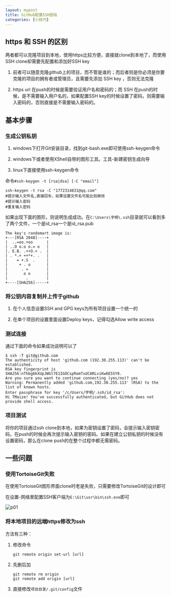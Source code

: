 ```yaml
---
layout: mypost
title: GitHub配置SSH登陆
categories: [小技巧]
---
```


## https 和 SSH 的区别

两者都可以克隆项目到本地，使用https比较方便，直接就clone到本地了，而使用SSH clone却需要先配置和添加好SSH key 

1. 前者可以随意克隆github上的项目，而不管是谁的；而后者则是你必须是你要克隆的项目的拥有者或管理员，且需要先添加 SSH key ，否则无法克隆

2. https url 在push的时候是需要验证用户名和密码的；而 SSH 在push的时候，是不需要输入用户名的，如果配置SSH key的时候设置了密码，则需要输入密码的，否则直接是不需要输入密码的。

## 基本步骤


### 生成公钥私钥

1. windows下打开Git安装目录，找到git-bash.exe即可使用ssh-keygen命令

2. windows下或者使用XShell自带的图形工具。工具-新建密钥生成向导

3. linux下直接使用ssh-keygen命令

命令`#ssh-keygen -t [rsa|dsa] [-C "email"]`

```
ssh-keygen -t rsa -C "1772314831@qq.com"
#提示输入文件名,直接回车，如果设置文件名可能比较麻烦
#提示输入密码
#重复输入密码
```

如果出现下面的图形，则说明生成成功。在`C:\Users\宇明\.ssh`目录就可以看到多了两个文件，一个是id_rsa一个是id_rsa.pub

```
The key's randomart image is:
+---[RSA 2048]----+
|  ..=oo.+oo      |
| ..O o.o o.= o   |
|. E.B. .++O.+ .  |
| . *.+ ++*+. .   |
|    = +.S  .     |
|     + . o       |
|      . =        |
|       o o       |
|        .        |
+----[SHA256]-----+
```

### 将公钥内容复制并上传于github

1. 在个人信息设置SSH and GPG keys为所有项目设置一个统一的

2. 在单个项目的设置里面设置Deploy keys，记得勾选Allow write access

### 测试连接

通过下面的命令如果成功说明可以了

```
$ ssh -T git@github.com
The authenticity of host 'github.com (192.30.255.113)' can't be established.
RSA key fingerprint is SHA256:nThbg6kXUpJWGl7E1IGOCspRomTxdCARLviKw6E5SY8.
Are you sure you want to continue connecting (yes/no)? yes
Warning: Permanently added 'github.com,192.30.255.113' (RSA) to the list of known hosts.
Enter passphrase for key '/c/Users/宇明/.ssh/id_rsa':
Hi TMaize! You've successfully authenticated, but GitHub does not provide shell access.
```

### 项目测试

将你的项目通过ssh clone到本地，如果为密钥设置了密码，会提示输入密钥密码，在push的时候会再次提示输入密钥的密码。如果在建立公钥私钥的时候没有设置密码，那么在clone push的在整个过程中都无需密码。

## 一些问题

### 使用TortoiseGit失败

在使用TortoiseGit图形界面clone时老是失败，只需要修改TortoiseGit的设计即可

在设置-网络里配置SSH客户端为`E:\Git\usr\bin\ssh.exe`即可

![p01](01.jpg)

### 将本地项目的远端https修改为ssh

方法有三种：

1. 修改命令
    
    `git remote origin set-url [url]`

2. 先删后加

    ```
    git remote rm origin
    git remote add origin [url]
    ```

3. 直接修改`项目目录/.git/config`文件